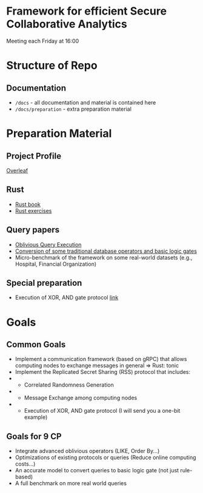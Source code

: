# Framework for efficient Secure Collaborative Analytics

Meeting each Friday at 16:00


# Structure of Repo


## Documentation
- `/docs` - all documentation and material is contained here
- `/docs/preparation` - extra preparation material


# Preparation Material

## Project Profile
[Overleaf](https://sharelatex.tu-darmstadt.de/project/681dcd5358308663611983b5)

## Rust

- [Rust book](https://doc.rust-lang.org/book/)
- [Rust exercises](https://github.com/rust-lang/rustlings)

## Query papers 

- [Oblivious Query Execution](https://github.com/CASP-Systems-BU/Secrecy/tree/main)
- [Conversion of some traditional database operators and basic logic gates](https://www.usenix.org/system/files/nsdi23-liagouris.pdf)
- Micro-benchmark of the framework on some real-world datasets (e.g., Hospital, Financial Organization)

## Special preparation
- Execution of XOR, AND gate protocol [link](./docs/)

# Goals

## Common Goals

- Implement a communication framework (based on gRPC) that allows computing nodes to exchange messages in general  => Rust: tonic
- Implement the Replicated Secret Sharing (RSS) protocol that includes:
- - Correlated Randomness Generation
- - Message Exchange among computing nodes
- - Execution of XOR, AND gate protocol  (I will send you a one-bit example)

## Goals for 9 CP 
- Integrate advanced oblivious operators (LIKE, Order By...)
- Optimizations of existing protocols or queries (Reduce online computing costs...)
- An accurate model to convert queries to basic logic gate (not just rule-based)
- A full benchmark on more real world queries
